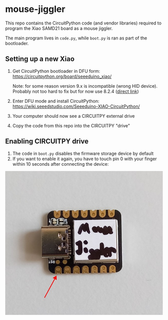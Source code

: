 # mouse-jiggler

This repo contains the CircuitPython code (and vendor libraries) required to program the Xiao SAMD21 board as a mouse jiggler.

The main program lives in `code.py`, while `boot.py` is ran as part of the bootloader.


## Setting up a new Xiao

1. Get CircuitPython bootloader in DFU form: https://circuitpython.org/board/seeeduino_xiao/

   Note: for some reason version 9.x is incompatible (wrong HID device). Probably not too hard to fix but for now use 8.2.4 ([direct link](https://adafruit-circuit-python.s3.amazonaws.com/bin/seeeduino_xiao/en_US/adafruit-circuitpython-seeeduino_xiao-en_US-8.2.4.uf2))
1. Enter DFU mode and install CircuitPython: https://wiki.seeedstudio.com/Seeeduino-XIAO-CircuitPython/
1. Your computer should now see a CIRCUITPY external drive
1. Copy the code from this repo into the CIRCUITPY "drive"


## Enabling CIRCUITPY drive

1. The code in `boot.py` disables the firmware storage device by default
1. If you want to enable it again, you have to touch pin 0 with your finger within 10 seconds after connecting the device:

![](pin.jpg)

